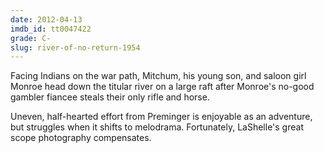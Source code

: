 ```yaml
---
date: 2012-04-13
imdb_id: tt0047422
grade: C-
slug: river-of-no-return-1954
---
```


Facing Indians on the war path, Mitchum, his young son, and saloon girl Monroe head down the titular river on a large raft after Monroe's no-good gambler fiancee steals their only rifle and horse.

Uneven, half-hearted effort from Preminger is enjoyable as an adventure, but struggles when it shifts to melodrama. Fortunately, LaShelle's great scope photography compensates.
